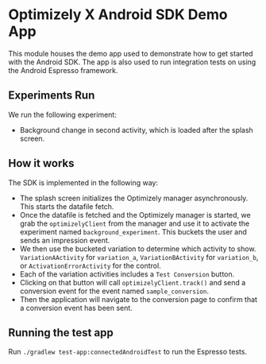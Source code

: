 # Optimizely X Android SDK Demo App

This module houses the demo app used to demonstrate how to get started with the Android SDK. The app
is also used to run integration tests on using the Android Espresso framework.

## Experiments Run

We run the following experiment:
  - Background change in second activity, which is loaded after the splash screen.

## How it works

The SDK is implemented in the following way:
  - The splash screen initializes the Optimizely manager asynchronously. This starts the datafile
  fetch.
  - Once the datafile is fetched and the Optimizely manager is started, we grab the `optimizelyClient`
  from the manager and use it to activate the experiment named `background_experiment`. This buckets the user and sends
  an impression event.
  - We then use the bucketed variation to determine which activity to show. `VariationAActivity` for
  `variation_a`, `VariationBActivity` for `variation_b`, or `ActivationErrorActivity` for the control.
  - Each of the variation activities includes a `Test Conversion` button.
  - Clicking on that button will call `optimizelyClient.track()` and send a conversion event for the
  event named `sample_conversion`.
  - Then the application will navigate to the conversion page to confirm that a conversion event has
  been sent.

## Running the test app

Run `./gradlew test-app:connectedAndroidTest` to run the Espresso tests.

